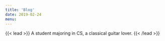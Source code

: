 ```yaml
---
title: 'Blog'
date: 2019-02-24
menu:
---
```


{{< lead >}}
A student majoring in CS, a classical guitar lover.
{{< /lead >}}
